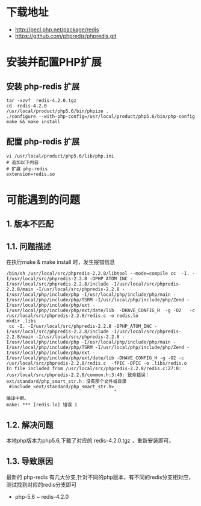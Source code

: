 
# 下载地址

- http://pecl.php.net/package/redis
- https://github.com/phpredis/phpredis.git

# 安装并配置PHP扩展
## 安装 php-redis 扩展
```text
tar -xzvf  redis-4.2.0.tgz
cd  redis-4.2.0
/usr/local/product/php5.6/bin/phpize .
./configure --with-php-config=/usr/local/product/php5.6/bin/php-config
make && make install
```

## 配置 php-redis 扩展
```text
vi /usr/local/product/php5.6/lib/php.ini
# 追加以下内容
# 扩展 php-redis
extension=redis.so
```


# 可能遇到的问题
## 1. 版本不匹配
## 1.1. 问题描述
在执行make & make install 时，发生报错信息
```text
/bin/sh /usr/local/src/phpredis-2.2.8/libtool --mode=compile cc  -I. -I/usr/local/src/phpredis-2.2.8 -DPHP_ATOM_INC -I/usr/local/src/phpredis-2.2.8/include -I/usr/local/src/phpredis-2.2.8/main -I/usr/local/src/phpredis-2.2.8 -I/usr/local/php/include/php -I/usr/local/php/include/php/main -I/usr/local/php/include/php/TSRM -I/usr/local/php/include/php/Zend -I/usr/local/php/include/php/ext -I/usr/local/php/include/php/ext/date/lib  -DHAVE_CONFIG_H  -g -O2   -c /usr/local/src/phpredis-2.2.8/redis.c -o redis.lo 
mkdir .libs
 cc -I. -I/usr/local/src/phpredis-2.2.8 -DPHP_ATOM_INC -I/usr/local/src/phpredis-2.2.8/include -I/usr/local/src/phpredis-2.2.8/main -I/usr/local/src/phpredis-2.2.8 -I/usr/local/php/include/php -I/usr/local/php/include/php/main -I/usr/local/php/include/php/TSRM -I/usr/local/php/include/php/Zend -I/usr/local/php/include/php/ext -I/usr/local/php/include/php/ext/date/lib -DHAVE_CONFIG_H -g -O2 -c /usr/local/src/phpredis-2.2.8/redis.c  -fPIC -DPIC -o .libs/redis.o
In file included from /usr/local/src/phpredis-2.2.8/redis.c:27:0:
/usr/local/src/phpredis-2.2.8/common.h:3:40: 致命错误：ext/standard/php_smart_str.h：没有那个文件或目录
 #include <ext/standard/php_smart_str.h>
                                        ^
编译中断。
make: *** [redis.lo] 错误 1
```

## 1.2. 解决问题
本地php版本为php5.6,下载了对应的 redis-4.2.0.tgz ，重新安装即可。

## 1.3. 导致原因
最新的 php-redis 有几大分支,针对不同的php版本，有不同的redis分支相对应，测试找到对应的redis分支即可

- php-5.6 ~ redis-4.2.0
